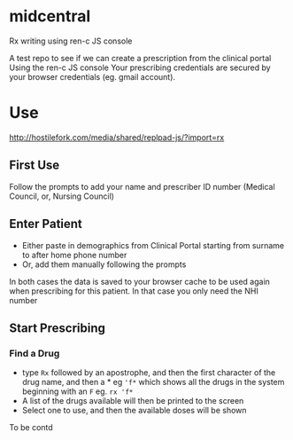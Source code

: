 # midcentral
Rx writing using ren-c JS console

A test repo to see if we can create a prescription from the clinical portal
Using the ren-c JS console
Your prescribing credentials are secured by your browser credentials (eg. gmail account).

# Use
http://hostilefork.com/media/shared/replpad-js/?import=rx

## First Use
Follow the prompts to add your name and prescriber ID number (Medical Council, or, Nursing Council)

## Enter Patient

* Either paste in demographics from Clinical Portal starting from surname to after home phone number
* Or, add them manually following the prompts

In both cases the data is saved to your browser cache to be used again when prescribing for this patient.
In that case you only need the NHI number

## Start Prescribing

### Find a Drug

* type `Rx` followed by an apostrophe, and then the first character of the drug name, and then a * eg `'f*` which shows all the drugs in the system beginning with an `F`
  eg. `rx 'f*`
* A list of the drugs available will then be printed to the screen
* Select one to use, and then the available doses will be shown

To be contd
